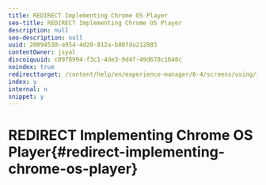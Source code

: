 ```yaml
---
title: REDIRECT Implementing Chrome OS Player
seo-title: REDIRECT Implementing Chrome OS Player
description: null
seo-description: null
uuid: 20094530-a954-4d28-812a-b88fda212883
contentOwner: jsyal
discoiquuid: c0978994-f3c1-4de3-9d4f-49d678c1640c
noindex: true
redirecttarget: /content/help/en/experience-manager/6-4/screens/using/implementing-chrome-os-player
index: y
internal: n
snippet: y
---
```


# REDIRECT Implementing Chrome OS Player{#redirect-implementing-chrome-os-player}

